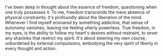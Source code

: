 I've been deep in thought about the essence of freedom, questioning when one truly possesses it. To me, freedom transcends the mere absence of physical constraints; it's profoundly about the liberation of the mind. Whenever I find myself ensnared by something addictive, that sense of autonomy vanishes, leaving me feeling utterly powerless. True freedom, in my eyes, is the ability to follow my heart's desires without restraint, to sever any shackles that restrict my spirit. It's about steering my own course, unburdened by external compulsions, embodying the very spirit of liberty in every thought and action.